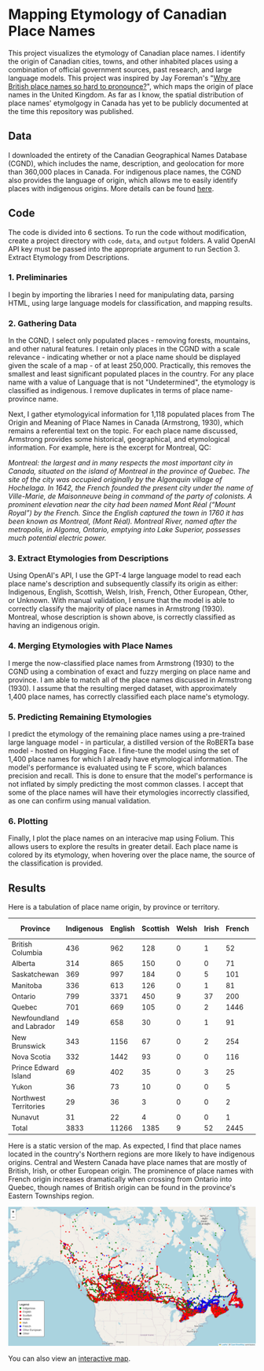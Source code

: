 # Mapping Etymology of Canadian Place Names
This project visualizes the etymology of Canadian place names. I identify the origin of Canadian cities, towns, and other inhabited places using a combination of official government sources, past research, and large language models. This project was inspired by Jay Foreman's "[Why are British place names so hard to pronounce?](https://www.youtube.com/watch?app=desktop&v=uYNzqgU7na4)", which maps the origin of place names in the United Kingdom. As far as I know, the spatial distribution of place names' etymolgogy in Canada has yet to be publicly documented at the time this repository was published. 

## Data
I downloaded the entirety of the Canadian Geographical Names Database (CGND), which includes the name, description, and geolocation for more than 360,000 places in Canada. For indigenous place names, the CGND also provides the language of origin, which allows me to easily identify places with indigenous origins. More details can be found [here](https://natural-resources.canada.ca/earth-sciences/geography/geographical-names-board-canada/about-canadian-geographical-names-database/9180). 

## Code
The code is divided into 6 sections. To run the code without modification, create a project directory with `code`, `data`, and `output` folders. A valid OpenAI API key must be passed into the appropriate argument to run Section 3. Extract Etymology from Descriptions.

### 1. Preliminaries
I begin by importing the libraries I need for manipulating data, parsing HTML, using large language models for classification, and mapping results.

### 2. Gathering Data
In the CGND, I select only populated places - removing forests, mountains, and other natural features. I retain only places in the CGND with a scale relevance - indicating whether or not a place name should be displayed given the scale of a map - of at least 250,000. Practically, this removes the smallest and least significant populated places in the country. For any place name with a value of Language that is not "Undetermined", the etymology is classified as indigenous. I remove duplicates in terms of place name-province name.

Next, I gather etymologyical information for 1,118 populated places from The Origin and Meaning of Place Names in Canada (Armstrong, 1930), which remains a referential text on the topic. For each place name discussed, Armstrong provides some historical, geographical, and etymological information. For example, here is the excerpt for Montreal, QC:

_Montreal: the largest and in many respects the most important city in Canada, situated on the island of Montreal in the province of Quebec. The site of the city was occupied originally by the Algonquin village of Hochelaga. In 1642, the French founded the present city under the name of Ville-Marie, de Maisonneuve being in command of the party of colonists. A prominent elevation near the city had been named Mont Réal (“Mount Royal”) by the French. Since the English captured the town in 1760 it has been known as Montreal, (Mont Réal). Montreal River, named after the metropolis, in Algoma, Ontario, emptying into Lake Superior, possesses much potential electric power._

### 3. Extract Etymologies from Descriptions
Using OpenAI's API, I use the GPT-4 large language model to read each place name's description and subsequently classify its origin as either: Indigenous, English, Scottish, Welsh, Irish, French, Other European, Other, or Unknown. With manual validation, I ensure that the model is able to correctly classify the majority of place names in Armstrong (1930). Montreal, whose description is shown above, is correctly classified as having an indigenous origin.

### 4. Merging Etymologies with Place Names
I merge the now-classified place names from Armstrong (1930) to the CGND using a combination of exact and fuzzy merging on place name and province. I am able to match all of the place names discussed in Armstrong (1930). I assume that the resulting merged dataset, with approximately 1,400 place names, has correctly classified each place name's etymology.

### 5. Predicting Remaining Etymologies
I predict the etymology of the remaining place names using a pre-trained large language model - in particular, a distilled version of the RoBERTa base model - hosted on Hugging Face. I fine-tune the model using the set of 1,400 place names for which I already have etymological information. The model's performance is evaluated using te F score, which balances precision and recall. This is done to ensure that the model's performance is not inflated by simply predicting the most common classes. I accept that some of the place names will have their etymologies incorrectly classified, as one can confirm using manual validation.

### 6. Plotting
Finally, I plot the place names on an interacive map using Folium. This allows users to explore the results in greater detail. Each place name is colored by its etymology, when hovering over the place name, the source of the classification is provided.

## Results
Here is a tabulation of place name origin, by province or territory.

| Province | Indigenous | English | Scottish | Welsh | Irish | French | Other European | Other | Unknown | Total |
| -------- | ---------- | ------- | -------- | ----- | ----- | ------ | -------------- | ----- | ------- | ----- |
| British Columbia | 436 | 962 | 128 | 0 | 1 | 52 | 18 | 0 | 1 | 1598 |
| Alberta | 314 | 865 | 150 | 0 | 0 | 71 | 30 | 0 | 0 | 1430 |
| Saskatchewan | 369 | 997 | 184 | 0 | 5 | 101 | 32 | 0 | 0 | 1688 |
| Manitoba | 336 | 613 | 126 | 0 | 1 | 81 | 17 | 0 | 0 | 1063 |
| Ontario | 799 | 3371 | 450 | 9 | 37 | 200 | 81 | 2 | 4 | 4953 |
| Quebec | 701 | 669 | 105 | 0 | 2 | 1446 | 23 | 0 | 1 | 2947 |
| Newfoundland and Labrador | 149 | 658 | 30 | 0 | 1 | 91 | 3 | 0 | 0 | 932 |
| New Brunswick | 343 | 1156 | 67 | 0 | 2 | 254 | 8 | 0 | 0 | 1830 |
| Nova Scotia | 332 | 1442 | 93 | 0 | 0 | 116 | 14 | 0 | 0 | 1997
| Prince Edward Island | 69 | 402 | 35 | 0 | 3 | 25 | 4 | 0 | 0 | 538
| Yukon | 36 | 73 | 10 | 0 | 0 | 5 | 1 | 0 | 0 | 125 |
| Northwest Territories | 29 | 36 | 3 | 0 | 0 | 2 | 0 | 0 | 0 | 70 |
| Nunavut | 31 | 22 | 4 | 0 | 0 | 1 | 0 | 0 | 0 | 58 |
| Total | 3833 | 11266 | 1385 | 9 | 52 | 2445 | 231 | 2 | 6 | 19229 |

Here is a static version of the map. As expected, I find that place names located in the country's Northern regions are more likely to have indigenous origins. Central and Western Canada have place names that are mostly of British, Irish, or other European origin. The prominence of place names with French origin increases dramatically when crossing from Ontario into Quebec, though names of British origin can be found in the province's Eastern Townships region.

<img src="https://github.com/robertialenti/Canadian-Place-Name-Etymology/raw/main/output/etymology_map.png">

You can also view an [interactive map](https://robertialenti.github.io/Canadian-Place-Name-Etymology/output/etymology_map.html).

